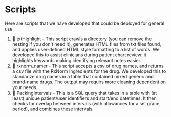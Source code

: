 # Scripts

Here are scripts that we have developed that could be deployed for general use

1. 🐍 txtHighlight - This script crawls a directory (you can remove the nesting if you don't need it), generates HTML files from txt files found, and applies user-defined HTML style formatting to a list of words. We developed this to assist clinicians during patient chart review: it highlights keywords making identifying relevant notes easier.
2. 🐍 rxnorm_namer - This script accepts a csv of drug names, and returns a csv file with the RxNorm Ingredients for the drug. We developed this to standarize drug names in a table that contained mixed generic and brand-name drugs. The output may requirs more cleaning dependent on your needs. 
3. 🧮 PackingIntervals - This is a SQL query that takes in a table with (at least) unique patient/user identifiers and start/end datetimes. It then checks for overlap between intervals (with allowances for a set grace period), and combines these intervals. 
